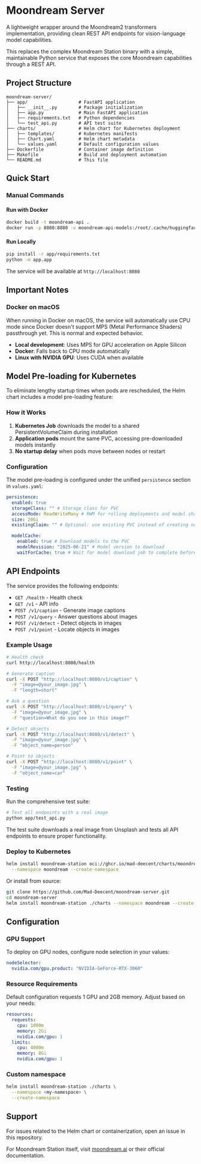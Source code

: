 # Moondream Server

A lightweight wrapper around the Moondream2 transformers implementation, providing clean REST API endpoints for vision-language model capabilities.

This replaces the complex Moondream Station binary with a simple, maintainable Python service that exposes the core Moondream capabilities through a REST API.

## Project Structure

```
moondream-server/
├── app/                   # FastAPI application
│   ├── __init__.py        # Package initialization
│   ├── app.py             # Main FastAPI application
│   ├── requirements.txt   # Python dependencies
│   └── test_api.py        # API test suite
├── charts/                # Helm chart for Kubernetes deployment
│   ├── templates/         # Kubernetes manifests
│   ├── Chart.yaml         # Helm chart metadata
│   └── values.yaml        # Default configuration values
├── Dockerfile             # Container image definition
├── Makefile               # Build and deployment automation
└── README.md              # This file
```

## Quick Start

### Manual Commands

#### Run with Docker

```bash
docker build -t moondream-api .
docker run -p 8080:8080 -v moondream-api-models:/root/.cache/huggingface moondream-api
```

#### Run Locally

```bash
pip install -r app/requirements.txt
python -m app.app
```

The service will be available at `http://localhost:8080`

## Important Notes

### Docker on macOS

When running in Docker on macOS, the service will automatically use CPU mode since Docker doesn't support MPS (Metal Performance Shaders) passthrough yet. This is normal and expected behavior.

- **Local development**: Uses MPS for GPU acceleration on Apple Silicon
- **Docker**: Falls back to CPU mode automatically
- **Linux with NVIDIA GPU**: Uses CUDA when available

## Model Pre-loading for Kubernetes

To eliminate lengthy startup times when pods are rescheduled, the Helm chart includes a model pre-loading feature:

### How it Works

1. **Kubernetes Job** downloads the model to a shared PersistentVolumeClaim during installation
2. **Application pods** mount the same PVC, accessing pre-downloaded models instantly
3. **No startup delay** when pods move between nodes or restart

### Configuration

The model pre-loading is configured under the unified `persistence` section in `values.yaml`:

```yaml
persistence:
  enabled: true
  storageClass: "" # Storage class for PVC
  accessMode: ReadWriteMany # RWM for rolling deployments and model sharing
  size: 20Gi
  existingClaim: "" # Optional: use existing PVC instead of creating new one

  modelCache:
    enabled: true # Download models to the PVC
    modelRevision: "2025-06-21" # Model version to download
    waitForCache: true # Wait for model download job to complete before starting pods
```

## API Endpoints

The service provides the following endpoints:

- `GET /health` - Health check
- `GET /v1` - API info
- `POST /v1/caption` - Generate image captions
- `POST /v1/query` - Answer questions about images
- `POST /v1/detect` - Detect objects in images
- `POST /v1/point` - Locate objects in images

### Example Usage

```bash
# Health check
curl http://localhost:8080/health

# Generate caption
curl -X POST "http://localhost:8080/v1/caption" \
  -F "image=@your_image.jpg" \
  -F "length=short"

# Ask a question
curl -X POST "http://localhost:8080/v1/query" \
  -F "image=@your_image.jpg" \
  -F "question=What do you see in this image?"

# Detect objects
curl -X POST "http://localhost:8080/v1/detect" \
  -F "image=@your_image.jpg" \
  -F "object_name=person"

# Point to objects
curl -X POST "http://localhost:8080/v1/point" \
  -F "image=@your_image.jpg" \
  -F "object_name=car"
```

### Testing

Run the comprehensive test suite:

```bash
# Test all endpoints with a real image
python app/test_api.py
```

The test suite downloads a real image from Unsplash and tests all API endpoints to ensure proper functionality.

### Deploy to Kubernetes

```bash
helm install moondream-station oci://ghcr.io/mad-deecent/charts/moondream-station \
  --namespace moondream --create-namespace
```

Or install from source:

```bash
git clone https://github.com/Mad-Deecent/moondream-server.git
cd moondream-server
helm install moondream-station ./charts --namespace moondream --create-namespace
```

## Configuration

### GPU Support

To deploy on GPU nodes, configure node selection in your values:

```yaml
nodeSelector:
  nvidia.com/gpu.product: "NVIDIA-GeForce-RTX-3060"
```

### Resource Requirements

Default configuration requests 1 GPU and 2GB memory. Adjust based on your needs:

```yaml
resources:
  requests:
    cpu: 1000m
    memory: 2Gi
    nvidia.com/gpu: 1
  limits:
    cpu: 4000m
    memory: 8Gi
    nvidia.com/gpu: 1
```

### Custom namespace

```bash
helm install moondream-station ./charts \
  --namespace <my-namespace> \
  --create-namespace
```

## Support

For issues related to the Helm chart or containerization, open an issue in this repository.

For Moondream Station itself, visit [moondream.ai](https://moondream.ai) or their official documentation.
